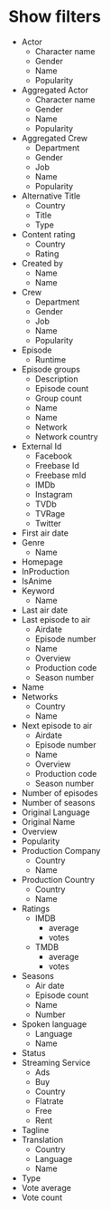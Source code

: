 # Show filters

- Actor
    - Character name
    - Gender
    - Name
    - Popularity
- Aggregated Actor
    - Character name
    - Gender
    - Name
    - Popularity
- Aggregated Crew
    - Department
    - Gender
    - Job
    - Name
    - Popularity
- Alternative Title
    - Country
    - Title
    - Type
- Content rating
    - Country
    - Rating
- Created by
    - Name
    - Name
- Crew
    - Department
    - Gender
    - Job
    - Name
    - Popularity
- Episode
    - Runtime
- Episode groups
    - Description
    - Episode count
    - Group count
    - Name
    - Name
    - Network
    - Network country
- External Id
    - Facebook
    - Freebase Id
    - Freebase mId
    - IMDb
    - Instagram
    - TVDb
    - TVRage
    - Twitter
- First air date
- Genre
    - Name
- Homepage
- InProduction
- IsAnime
- Keyword
    - Name
- Last air date
- Last episode to air
    - Airdate
    - Episode number
    - Name
    - Overview
    - Production code
    - Season number
- Name
- Networks
    - Country
    - Name
- Next episode to air
    - Airdate
    - Episode number
    - Name
    - Overview
    - Production code
    - Season number
- Number of episodes
- Number of seasons
- Original Language
- Original Name
- Overview
- Popularity
- Production Company
    - Country
    - Name
- Production Country
    - Country
    - Name
- Ratings
    - IMDB
        - average
        - votes
    - TMDB
        - average
        - votes
- Seasons
    - Air date
    - Episode count
    - Name
    - Number
- Spoken language
    - Language
    - Name
- Status
- Streaming Service
    - Ads
    - Buy
    - Country
    - Flatrate
    - Free
    - Rent
- Tagline
- Translation
    - Country
    - Language
    - Name
- Type
- Vote average
- Vote count